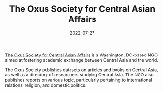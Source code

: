 ﻿---
title: "The Oxus Society for Central Asian Affairs"
linkTitle: "The Oxus Society for Central Asian Affairs"
contributor: ["Aizada Arystanbek"]
date: 2022-07-27
countries: ["Kazakhstan"]
category: ["regional NGO"]
tags: ["academic", "publications", "international relations", "religion", "domestic politics", "general regional NGO"]
date_start: [2020]
date_end: []
data_type: ["qualitative", "opinion", "news coverage"] 
language: ["English", "Russian", "Kazakh", "Kyrgyz", "Uzbek", "Tajik", "Turkmen", "Arabic"]
description: 
  Washington, DC-based NGO aimed at fostering academic exchange between Central Asia and the world
---

[The Oxus Society for Central Asian Affairs](https://oxussociety.org/) is a Washington, DC-based NGO aimed at fostering academic exchange between Central Asia and the world. 

The Oxus Society publishes datasets on articles and books on Central Asia, as well as a directory of researchers studying Central Asia. The NGO also publishes reports on various topic, particularly pertaining to international relations, religion, and domestic politics. 
